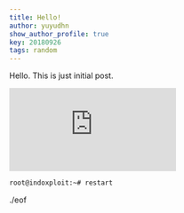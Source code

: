 ```yaml
---
title: Hello!
author: yuyudhn
show_author_profile: true
key: 20180926
tags: random
---
```


Hello. This is just initial post.
<!--more-->

<div class="container">
<iframe max-width="760" max-height="515" src="https://www.youtube.com/embed/XeI8E20ZUE4" frameborder="0" allow="autoplay; encrypted-media" allowfullscreen></iframe></div>

```bash
root@indoxploit:~# restart
```

./eof
